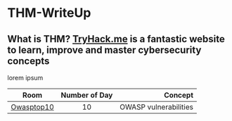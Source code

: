 # THM-WriteUp
## What is THM? [TryHack.me](https://tryhackme.com/) is a fantastic website to learn, improve and master cybersecurity concepts
lorem ipsum 


|     Room   | Number of Day   | Concept |
| ------------- |:-------------:| ------------:|
| [Owasptop10](https://github.com/LightFoe/THM-WriteUp/blob/master/Owasptop10/README.md#thmowasptop10-writeup "Owasptop10")| 10 | OWASP vulnerabilities |
